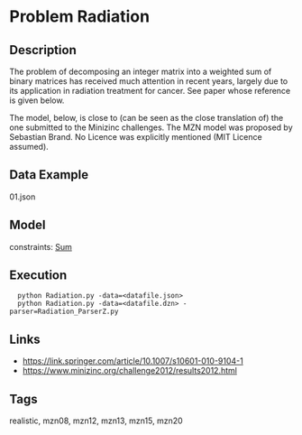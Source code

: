 # Problem Radiation
## Description
The problem of decomposing an integer matrix into a weighted sum of binary matrices has received much attention in recent years,
largely due to its application in radiation treatment for cancer.
See paper whose reference is given below.

The model, below, is close to (can be seen as the close translation of) the one submitted to the Minizinc challenges.
The MZN model was proposed by Sebastian Brand.
No Licence was explicitly mentioned (MIT Licence assumed).

## Data Example
  01.json

## Model
  constraints: [Sum](http://pycsp.org/documentation/constraints/Sum)

## Execution
```
  python Radiation.py -data=<datafile.json>
  python Radiation.py -data=<datafile.dzn> -parser=Radiation_ParserZ.py
```

## Links
  - https://link.springer.com/article/10.1007/s10601-010-9104-1
  - https://www.minizinc.org/challenge2012/results2012.html

## Tags
  realistic, mzn08, mzn12, mzn13, mzn15, mzn20
